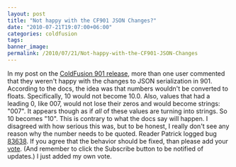 ```yaml
---
layout: post
title: "Not happy with the CF901 JSON Changes?"
date: "2010-07-21T19:07:00+06:00"
categories: coldfusion 
tags: 
banner_image: 
permalink: /2010/07/21/Not-happy-with-the-CF901-JSON-Changes
---
```


In my post on the <a href="http://www.raymondcamden.com/index.cfm/2010/7/13/ColdFusion-901-Released">ColdFusion 901 release</a>, more than one user commented that they weren't happy with the changes to JSON serialization in 901. According to the docs, the idea was that numbers wouldn't be converted to floats. Specifically, 10 would not become 10.0. Also, values that had a leading 0, like 007, would not lose their zeros and would become strings: "007". It appears though as if <i>all</i> of these values are turning into strings. So 10 becomes "10". This is contrary to what the docs say will happen. I disagreed with how serious this was, but to be honest, I really don't see any reason why the number needs to be quoted. Reader Patrick logged bug <a href="http://cfbugs.adobe.com/cfbugreport/flexbugui/cfbugtracker/main.html?#bugId=83638">83638</a>. If you agree that the behavior should be fixed, than please add your <a href="http://cfbugs.adobe.com/cfbugreport/flexbugui/cfbugtracker/main.html?#bugId=83638">vote</a>. (And remember to click the Subscribe button to be notified of updates.) I just added my own vote.